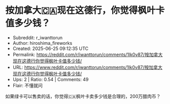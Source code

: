 # 按加拿大🇨🇦现在这德行，你觉得枫叶卡值多少钱？

- Subreddit: r_iwanttorun
- Author: hiroshima_fireworks
- Created: 2025-06-25 09:12:35 UTC
- Permalink: https://reddit.com/r/iwanttorun/comments/1lk0v87/按加拿大现在这德行你觉得枫叶卡值多少钱/
- URL: https://www.reddit.com/r/iwanttorun/comments/1lk0v87/按加拿大现在这德行你觉得枫叶卡值多少钱/
- Ups: 2 | Ratio: 0.54 | Comments: 49
- Flair: 不懂就问


如果绿卡可以售卖的话，你觉得🇨🇦枫叶卡卖多少钱是合理的，200万腊肉币？

